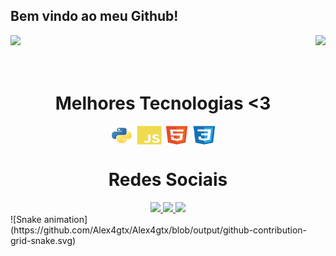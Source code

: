 ## Bem vindo ao meu Github!

<div>
  <img  height="180em" src="https://github-readme-stats.vercel.app/api?username=Alex4gtx&show_icons=true&theme=transparent&include_all_commits=true&count_private=true"/>
  <img align="right" height="180em" src="https://github-readme-stats.vercel.app/api/top-langs/?username=Alex4gtx&layout=compact&langs_count=16&theme=dracula"/>
</div>
<br>
<div  align="center"> 
  <div style="display: inline_block"><br>
    <h1 align="center">Melhores Tecnologias <3</h1>
    <img align="center" height="30" width="40" alt="python-icon"  src="https://raw.githubusercontent.com/devicons/devicon/master/icons/python/python-original.svg">
    <img align="center" height="30" width="40" alt="js-icon"  src="https://raw.githubusercontent.com/devicons/devicon/master/icons/javascript/javascript-plain.svg">
    <!--<img align="center" height="30" width="40" alt="react-icon" src="https://raw.githubusercontent.com/devicons/devicon/master/icons/react/react-original.svg">-->
    <img align="center" height="30" width="40" alt="html-icon" src="https://raw.githubusercontent.com/devicons/devicon/master/icons/html5/html5-original.svg">
    <img align="center" height="30" width="40" alt="css-icon" src="https://raw.githubusercontent.com/devicons/devicon/master/icons/css3/css3-original.svg">
    <!--<img align="center" height="30" width="40" alt="c-icon" src="https://raw.githubusercontent.com/devicons/devicon/master/icons/c/c-original.svg">
    <img align="center" height="30" width="40" alt="nodejs-icon" src="https://raw.githubusercontent.com/devicons/devicon/master/icons/nodejs/nodejs-original.svg">
    <img align="center" height="30" width="40" alt="nodejs-icon" src="https://raw.githubusercontent.com/jmnote/z-icons/master/svg/cpp.svg">-->
   </div>
  
  <h1 align="center">Redes Sociais</h1>
    <a href = "mailto: alexgiovani35@gmail.com" target="blank_">
      <img width="30" src="https://user-images.githubusercontent.com/95112008/201742385-77c34986-3624-4ae9-844f-3e8e34d3d7a5.svg">
    </a>
    <a href = "https://www.linkedin.com/in/alex-giovani-hirsch/" target="blank_">
      <img width="25" src="https://user-images.githubusercontent.com/95112008/201741966-c0ddff1c-b9b3-4148-9b77-aa5e84d8c6be.svg">
    </a>
    <a href = "https://www.instagram.com/alex_giovani_hirsch/" target="blank_">
      <img width="25" src="https://user-images.githubusercontent.com/95112008/201742502-c36929af-4460-4265-83c9-37102d724c9d.png">
    </a>
</div>
![Snake animation](https://github.com/Alex4gtx/Alex4gtx/blob/output/github-contribution-grid-snake.svg)
